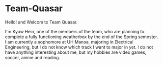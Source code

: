 # Team-Quasar

Hello! and Welcom to Team Quasar.

I'm Kyaw Hein, one of the members of the team, who are planning to complete a fully functioning weatherbox by the end of the Spring semester. I am currently a sophomore at UH Manoa, majoring in Electrical Engineering, but I do not know which track I want to major in yet. I do not have anything interesting about me, but my hobbies are video games, soccer, anime and reading.


